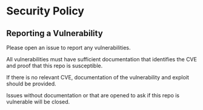 # Security Policy

## Reporting a Vulnerability

Please open an issue to report any vulnerabilities. 

All vulnerabilities must have sufficient documentation that identifies the CVE and proof that this repo is susceptible. 

If there is no relevant CVE, documentation of the vulnerability and exploit should be provided.

Issues without documentation or that are opened to ask if this repo is vulnerable will be closed.
